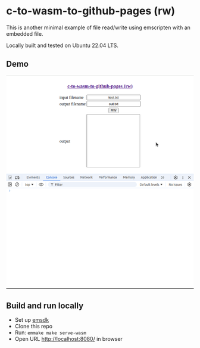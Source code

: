 # c-to-wasm-to-github-pages (rw)

This is another minimal example of file read/write using emscripten with an
embedded file.

Locally built and tested on Ubuntu 22.04 LTS.

## Demo

![demo](demo.gif)

## Build and run locally

- Set up [emsdk](https://emscripten.org/docs/getting_started/downloads.html)
- Clone this repo
- Run: `emmake make serve-wasm`
- Open URL <http://localhost:8080/> in browser
